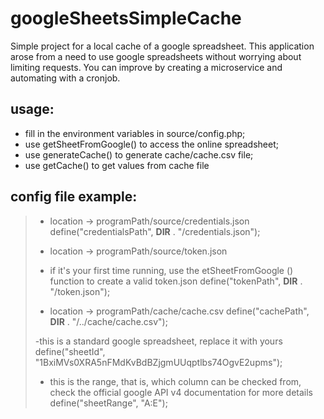 # googleSheetsSimpleCache
Simple project for a local cache of a google spreadsheet.
This application arose from a need to use google spreadsheets without worrying about limiting requests.
You can improve by creating a microservice and automating with a cronjob.

## usage:
 - fill in the environment variables in source/config.php;
 - use getSheetFromGoogle() to access the online spreadsheet;
 - use generateCache() to generate cache/cache.csv file;
 - use getCache() to get values from cache file

## config file example:
>  - location -> programPath/source/credentials.json
> define("credentialsPath", __DIR__ . "/credentials.json");
> 
> - location -> programPath/source/token.json
> - if it's your first time running, use the etSheetFromGoogle () function to create a valid token.json
> define("tokenPath", __DIR__ . "/token.json");
> 
> - location -> programPath/cache/cache.csv
> define("cachePath", __DIR__ . "/../cache/cache.csv");
> 
> -this is a standard google spreadsheet, replace it with yours
> define("sheetId", "1BxiMVs0XRA5nFMdKvBdBZjgmUUqptlbs74OgvE2upms");
>
> - this is the range, that is, which column can be checked from, check the official google API v4 documentation for more details
>define("sheetRange", "A:E");